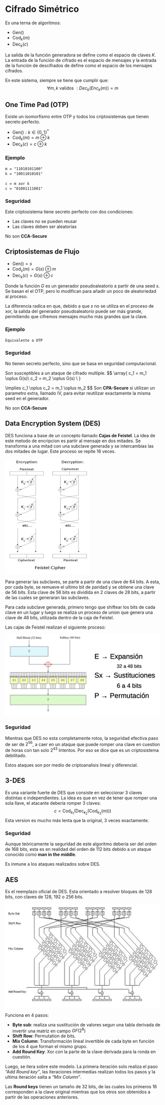 # Cifrado Simétrico

Es una terna de algoritmos:

- $\text{Gen}()$
- $\text{Cod}_k(m)$
- $\text{Dec}_k(c)$

La salida de la función generadora se define como el espacio de claves $K$. La entrada de la función de cifrado es el espacio de mensajes y la entrada de la función de descifrados de define como el espacio de los mensajes cifrados.

En este sistema, siempre se tiene que cumplir que:
$$
\forall m,k \text{ validos }:Dec_k(Enc_k(m))=m
$$

## One Time Pad (OTP)

Existe un isomorfismo entre OTP y todos los criptosistemas que tienen secreto perfecto.

- $\text{Gen}(): k \in \{0,1\}^*$
- $\text{Cod}_k(m)= m \oplus k$
- $\text{Dec}_k(c) = c \oplus k$

### Ejemplo

```
m = "11010101100"
k = "10011010101"

c = m xor k
c = "01001111001"
```

### Seguridad

Este criptosistema tiene secreto perfecto con dos condiciones:

- Las claves no se pueden reusar
- Las claves deben ser aleatorias

No son **CCA-Secure**

## Criptosistemas de Flujo

- $\text{Gen}() = s$
- $\text{Cod}_s(m) = G(s) \oplus m$
- $\text{Dec}_k(c) = G(s)\oplus c$

Donde la función $G$ es un generador pseudoaleatorio a partir de una seed $s$. Se basan el el OTP, pero lo modifican para añadir un poco de aleatoriedad al proceso. 

La diferencia radica en que, debido a que $s$ no se utiliza en el proceso de xor, la salida del generador pseudoaleatorio puede ser más grande, permitiendo que cifremos mensajes mucho más grandes que la clave.

### Ejemplo

```
Equivalente a OTP
```

### Seguridad

No tienen secreto perfecto, sino que se basa en seguridad computacional.

Son susceptibles a un ataque de cifrado multiple.
$$
\array{
c_1 = m_1 \oplus G(s)\\
c_2 = m_2 \oplus G(s) \\
}

 \implies
c_1 \oplus c_2 = m_1 \oplus m_2
$$
Son **CPA-Secure** si utilizan un parametro extra, llamado IV, para evitar reutilizar exactamente la misma seed en el generador.

No son **CCA-Secure**

## Data Encryption System (DES)

DES funciona a base de un concepto llamado **Cajas de Feistel**. La idea de este metodo de encripcion es partir al mensaje en dos mitades. Se transforma a una mitad con una subclave generada y se intercambias las dos mitades de lugar. Este proceso se repite 16 veces.

<img src="Resources/05 - Cifrado Simetrico/Screen Shot 2022-04-27 at 15.52.36.jpg" alt="Screen Shot 2022-04-27 at 15.52.36" style="zoom:50%;" />

Para generar las subclaves, se parte a partir de una clave de 64 bits. A esta, por cada byte, se remueve el ultimo bit de paridad y se obtiene una clave de 56 bits. Esta clave de 56 bits es dividida en 2 claves de 28 bits, a partir de las cuales se generaran las subclaves.

Para cada subclave generada, primero tengo que shiftear los bits de cada clave en un lugar y luego se realiza un proceso de union que genera una clave de 48 bits, utilizada dentro de la caja de Feistel.

Las cajas de Feistel realizan el siguiente proceso:

<img src="Resources/05 - Cifrado Simetrico/Screen Shot 2022-04-27 at 15.57.19.jpg" alt="Screen Shot 2022-04-27 at 15.57.19" style="zoom:50%;" />

### Seguridad

Mientras que DES no esta completamente rotos, la seguridad efectiva paso de ser de $2^{56}$, a caer en un ataque que puede romper una clave en cuestion de horas con tan solo $2^{43}$ Intentos. Por eso se dice que es un criptosistema debilitado.

Estos ataques son por medio de criptoanalisis lineal y diferencial.

## 3-DES

Es una variante fuerte de DES que consiste en seleccionar 3 claves distintas e independientes. La idea es que en vez de tener que romper una sola llave, el atacante debería romper 3 claves:
$$
c = \text{Cod}_{k_1}(\text{Dec}_{k_2}(\text{Cod}_{k_3}(m)))
$$
Esta version es mucho más lenta que la original, 3 veces exactamente.

### Seguridad

Aunque teóricamente la seguridad de este algoritmo debería ser del orden de 168 bits, esta es en realidad del orden de 112 bits debido a un ataque conocido como **man in the middle**.

Es inmune a los ataques realizados sobre DES.

## AES

Es el reemplazo oficial de DES. Esta orientado a resolver bloques de 128 bits, con claves de 128, 192 o 256 bits.

<img src="Resources/05 - Cifrado Simetrico/Screen Shot 2022-04-27 at 16.12.13.jpg" alt="Screen Shot 2022-04-27 at 16.12.13" style="zoom:50%;" />

Funciona en 4 pasos:

- **Byte sub**: realiza una sustitución de valores segun una tabla derivada de invertir una matriz en campo $GF(2^8)$
- **Shift Row**: Permutation de bits.
- **Mix Column**: Transformación lineal invertible de cada byte en función de los 4 que forman el mismo grupo.
- **Add Round Key**: Xor con la parte de la clave derivada para la ronda en cuestión.

Luego, se itera sobre este modelo. La primera iteración solo realiza el paso *“Add Round key”*, las iteraciones intermedias realizan todos los pasos y la ultima iteración salta a *“Mix Column”*.

Las **Round keys** tienen un tamaño de 32 bits, de las cuales los primeros 16 corresponden a la clave original mientras que los otros son obtenidos a partir de las operaciones anteriores. 